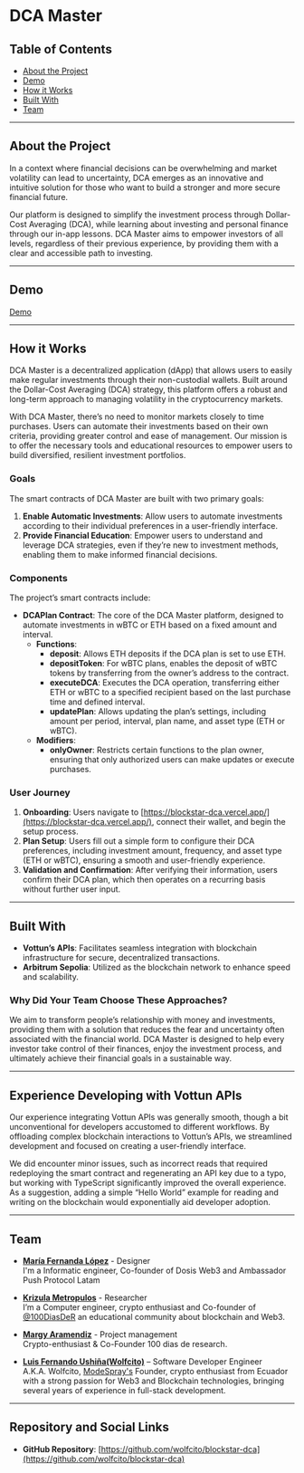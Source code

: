 # DCA Master

## Table of Contents

- [About the Project](#about-the-project)
- [Demo](#demo)
- [How it Works](#how-it-works)
- [Built With](#built-with)
- [Team](#team)

---

## About the Project

In a context where financial decisions can be overwhelming and market volatility can lead to uncertainty, DCA emerges as an innovative and intuitive solution for those who want to build a stronger and more secure financial future.

Our platform is designed to simplify the investment process through Dollar-Cost Averaging (DCA), while learning about investing and personal finance through our in-app lessons. DCA Master aims to empower investors of all levels, regardless of their previous experience, by providing them with a clear and accessible path to investing.

---

## Demo

[Demo](https://www.canva.com/design/DAGVdi0RkHI/8JJATMuFYnbikA9T7wtMUg/watch)

---

## How it Works

DCA Master is a decentralized application (dApp) that allows users to easily make regular investments through their non-custodial wallets. Built around the Dollar-Cost Averaging (DCA) strategy, this platform offers a robust and long-term approach to managing volatility in the cryptocurrency markets.

With DCA Master, there’s no need to monitor markets closely to time purchases. Users can automate their investments based on their own criteria, providing greater control and ease of management. Our mission is to offer the necessary tools and educational resources to empower users to build diversified, resilient investment portfolios.

### Goals

The smart contracts of DCA Master are built with two primary goals:

1. **Enable Automatic Investments**: Allow users to automate investments according to their individual preferences in a user-friendly interface.
2. **Provide Financial Education**: Empower users to understand and leverage DCA strategies, even if they’re new to investment methods, enabling them to make informed financial decisions.

### Components

The project’s smart contracts include:

- **DCAPlan Contract**: The core of the DCA Master platform, designed to automate investments in wBTC or ETH based on a fixed amount and interval.
  - **Functions**:
    - **deposit**: Allows ETH deposits if the DCA plan is set to use ETH.
    - **depositToken**: For wBTC plans, enables the deposit of wBTC tokens by transferring from the owner’s address to the contract.
    - **executeDCA**: Executes the DCA operation, transferring either ETH or wBTC to a specified recipient based on the last purchase time and defined interval.
    - **updatePlan**: Allows updating the plan’s settings, including amount per period, interval, plan name, and asset type (ETH or wBTC).
  - **Modifiers**:
    - **onlyOwner**: Restricts certain functions to the plan owner, ensuring that only authorized users can make updates or execute purchases.

### User Journey

1. **Onboarding**: Users navigate to [https://blockstar-dca.vercel.app/](https://blockstar-dca.vercel.app/), connect their wallet, and begin the setup process.
2. **Plan Setup**: Users fill out a simple form to configure their DCA preferences, including investment amount, frequency, and asset type (ETH or wBTC), ensuring a smooth and user-friendly experience.
3. **Validation and Confirmation**: After verifying their information, users confirm their DCA plan, which then operates on a recurring basis without further user input.

---

## Built With

- **Vottun’s APIs**: Facilitates seamless integration with blockchain infrastructure for secure, decentralized transactions.
- **Arbitrum Sepolia**: Utilized as the blockchain network to enhance speed and scalability.

### Why Did Your Team Choose These Approaches?

We aim to transform people’s relationship with money and investments, providing them with a solution that reduces the fear and uncertainty often associated with the financial world. DCA Master is designed to help every investor take control of their finances, enjoy the investment process, and ultimately achieve their financial goals in a sustainable way.

---

## Experience Developing with Vottun APIs

Our experience integrating Vottun APIs was generally smooth, though a bit unconventional for developers accustomed to different workflows. By offloading complex blockchain interactions to Vottun’s APIs, we streamlined development and focused on creating a user-friendly interface.

We did encounter minor issues, such as incorrect reads that required redeploying the smart contract and regenerating an API key due to a typo, but working with TypeScript significantly improved the overall experience. As a suggestion, adding a simple “Hello World” example for reading and writing on the blockchain would exponentially aid developer adoption.

---

## Team

- **[María Fernanda López](https://x.com/Soymaferlopezp)** - Designer\
  I'm a Informatic engineer, Co-founder of Dosis Web3 and Ambassador Push Protocol Latam

- **[Krizula Metropulos](https://x.com/Zulakyz)** - Researcher\
  I’m a Computer engineer, crypto enthusiast and Co-founder of [@100DiasDeR](https://x.com/100diasder) an educational community about blockchain and Web3.

- **[Margy Aramendiz](https://x.com/maaadiz3)** - Project management\
  Crypto-enthusiast & Co-Founder 100 dias de research.

- **[Luis Fernando Ushiña(Wolfcito)](https://x.com/akawolfcito)** – Software Developer Engineer\
   A.K.A. Wolfcito, [ModeSpray's](https://x.com/ModeSpray) Founder, crypto enthusiast from Ecuador with a strong passion for Web3 and Blockchain technologies, bringing several years of experience in full-stack development.

---

## Repository and Social Links

- **GitHub Repository**: [https://github.com/wolfcito/blockstar-dca](https://github.com/wolfcito/blockstar-dca)
